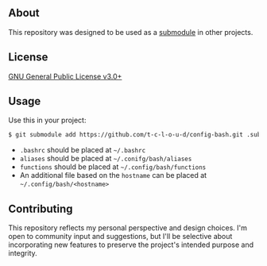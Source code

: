 <!-- GNU General Public License v3.0+ (see COPYING or https://www.gnu.org/licenses/gpl-3.0.txt) -->

## About
This repository was designed to be used as a [submodule](https://git-scm.com/docs/git-submodule) in other projects.

## License
[GNU General Public License v3.0+](COPYING)

## Usage
Use this in your project:
```bash
$ git submodule add https://github.com/t-c-l-o-u-d/config-bash.git .submodules/config-bash
```

* `.bashrc` should be placed at `~/.bashrc`
* `aliases` should be placed at `~/.conifg/bash/aliases`
* `functions` should be placed at `~/.config/bash/functions`
* An additional file based on the `hostname` can be placed at `~/.config/bash/<hostname>`

## Contributing
This repository reflects my personal perspective and design choices. I'm open to community input and suggestions, but I'll be selective about incorporating new features to preserve the project's intended purpose and integrity.
